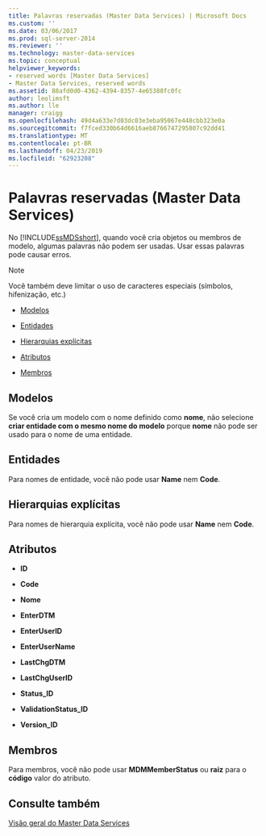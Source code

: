 ```yaml
---
title: Palavras reservadas (Master Data Services) | Microsoft Docs
ms.custom: ''
ms.date: 03/06/2017
ms.prod: sql-server-2014
ms.reviewer: ''
ms.technology: master-data-services
ms.topic: conceptual
helpviewer_keywords:
- reserved words [Master Data Services]
- Master Data Services, reserved words
ms.assetid: 88afd0d0-4362-4394-8357-4e65388fc0fc
author: leolimsft
ms.author: lle
manager: craigg
ms.openlocfilehash: 49d4a633e7d03dc03e3eba95067e448cbb323e0a
ms.sourcegitcommit: f7fced330b64d6616aeb8766747295807c92dd41
ms.translationtype: MT
ms.contentlocale: pt-BR
ms.lasthandoff: 04/23/2019
ms.locfileid: "62923208"
---
```

# <a name="reserved-words-master-data-services"></a>Palavras reservadas (Master Data Services)
  No [!INCLUDE[ssMDSshort](../includes/ssmdsshort-md.md)], quando você cria objetos ou membros de modelo, algumas palavras não podem ser usadas. Usar essas palavras pode causar erros.  
  
> [!NOTE]  
>  Você também deve limitar o uso de caracteres especiais (símbolos, hifenização, etc.)  
  
-   [Modelos](#models)  
  
-   [Entidades](#entities)  
  
-   [Hierarquias explícitas](#exhierarchies)  
  
-   [Atributos](#attributes)  
  
-   [Membros](#members)  
  
##  <a name="models"></a> Modelos  
 Se você cria um modelo com o nome definido como **nome**, não selecione **criar entidade com o mesmo nome do modelo** porque **nome** não pode ser usado para o nome de uma entidade.  
  
##  <a name="entities"></a> Entidades  
 Para nomes de entidade, você não pode usar **Name** nem **Code**.  
  
##  <a name="exhierarchies"></a> Hierarquias explícitas  
 Para nomes de hierarquia explícita, você não pode usar **Name** nem **Code**.  
  
##  <a name="attributes"></a> Atributos  
  
-   **ID**  
  
-   **Code**  
  
-   **Nome**  
  
-   **EnterDTM**  
  
-   **EnterUserID**  
  
-   **EnterUserName**  
  
-   **LastChgDTM**  
  
-   **LastChgUserID**  
  
-   **Status_ID**  
  
-   **ValidationStatus_ID**  
  
-   **Version_ID**  
  
##  <a name="members"></a> Membros  
 Para membros, você não pode usar **MDMMemberStatus** ou **raiz** para o **código** valor do atributo.  
  
## <a name="see-also"></a>Consulte também  
 [Visão geral do Master Data Services](master-data-services-overview-mds.md)  
  
  
